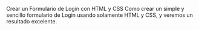 Crear un Formulario de Login con HTML y CSS
Como crear un simple y sencillo formulario de Login usando solamente HTML y CSS, y veremos un resultado excelente.

